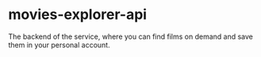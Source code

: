 # movies-explorer-api
The backend of the service, where you can find films on demand and save them in your personal account.
